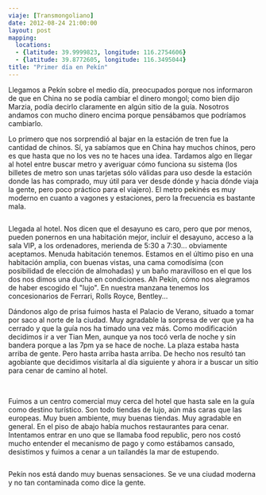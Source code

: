 ```yaml
---
viaje: [Transmongoliano]
date: 2012-08-24 21:00:00
layout: post
mapping:
  locations:
  - {latitude: 39.9999823, longitude: 116.2754606}
  - {latitude: 39.8772605, longitude: 116.3495044}
title: "Primer día en Pekín"
---
```

Llegamos a Pekín sobre el medio día, preocupados porque nos informaron de que en China no se podía cambiar el dinero mongol; como bien dijo Marzia, podía decirlo claramente en algún sitio de la guía. Nosotros andamos con mucho dinero encima porque pensábamos que podríamos cambiarlo.

Lo primero que nos sorprendió al bajar en la estación de tren fue la cantidad de chinos. Sí, ya sabíamos que en China hay muchos chinos, pero es que hasta que no los ves no te haces una idea. Tardamos algo en llegar al hotel entre buscar metro y averiguar cómo funciona su sistema (los billetes de metro son unas tarjetas sólo válidas para uso desde la estación donde las has comprado, muy útil para ver desde dónde y hacia dónde viaja la gente, pero poco práctico para el viajero). El metro pekinés es muy moderno en cuanto a vagones y estaciones, pero la frecuencia es bastante mala.

<img src="https://lh4.ggpht.com/mVn7mpoA540eTbiqzjlGsBe12-kVB3aGrTNcahg-2I0uV8SqQsE8uJyTNXc7nNZUCgjId_9DxENrhwNtRE4T" alt="" data-key="7040223">

Llegada al hotel. Nos dicen que el desayuno es caro, pero que por menos, pueden ponernos en una habitación mejor, incluir el desayuno, acceso a la sala VIP, a los ordenadores, merienda de 5:30 a 7:30... obviamente aceptamos. Menuda habitación tenemos. Estamos en el último piso en una habitación amplia, con buenas vistas, una cama comodísima (con posibilidad de elección de almohadas) y un baño maravilloso en el que los dos nos dimos una ducha en condiciones. Ah Pekín, cómo nos alegramos de haber escogido el "lujo". En nuestra manzana tenemos los concesionarios de Ferrari, Rolls Royce, Bentley...

Dándonos algo de prisa fuimos hasta el Palacio de Verano, situado a tomar por saco al norte de la ciudad. Muy agradable la sorpresa de ver que ya ha cerrado y que la guía nos ha timado una vez más. Como modificación decidimos ir a ver Tian Men, aunque ya nos tocó verla de noche y sin bandera porque a las 7pm ya se hace de noche. La plaza estaba hasta arriba de gente. Pero hasta arriba hasta arriba. De hecho nos resultó tan agobiante que decidimos visitarla al día siguiente y ahora ir a buscar un sitio para cenar de camino al hotel.

<img src="https://lh5.ggpht.com/idCO9ZUPEJqjWDBZ9qXIH9ZJZPxtYZKTqQWCO-svQbcJ3n9aaVxbbRgX4zEd0VakRS1pMhSakjoe3CJ8y8w" alt="" data-key="7040229"> <img src="https://lh5.ggpht.com/9XrS_LMhZqOWu6apoXopmVF09sGyookziL2Xp4s2pQbuaGGAlFsuK3-PRrM55K65zi6ztfwayVHq7f0eG2NZcw" alt="" data-key="5150150">

Fuimos a un centro comercial muy cerca del hotel que hasta sale en la guía como destino turístico. Son todo tiendas de lujo, aún más caras que las europeas. Muy buen ambiente, muy buenas tiendas. Muy agradable en general. En el piso de abajo había muchos restaurantes para cenar. Intentamos entrar en uno que se llamaba food republic, pero nos costó mucho entender el mecanismo de pago y como estábamos cansado, desistimos y fuimos a cenar a un tailandés la mar de estupendo.

<img src="https://lh6.ggpht.com/vgmZ65Mcd1lmWydzwMLPzGgN3xd6IOkAiKyQGRGtaAZYMiASDuQxRn1xX6_VWfWU5IrvzNNI97bFHt4rSBMd" alt="" data-key="3100221">

Pekín nos está dando muy buenas sensaciones. Se ve una ciudad moderna y no tan contaminada como dice la gente.